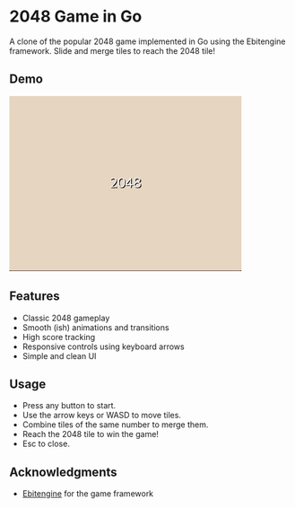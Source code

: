 # 2048 Game in Go

A clone of the popular 2048 game implemented in Go using the Ebitengine framework. Slide and merge tiles to reach the 2048 tile!

## Demo

![2048 Gameplay](2048.gif)

## Features

- Classic 2048 gameplay
- Smooth (ish) animations and transitions
- High score tracking
- Responsive controls using keyboard arrows
- Simple and clean UI

## Usage

- Press any button to start.
- Use the arrow keys or WASD to move tiles.
- Combine tiles of the same number to merge them.
- Reach the 2048 tile to win the game!
- Esc to close.

## Acknowledgments

- [Ebitengine](https://ebitengine.org) for the game framework
